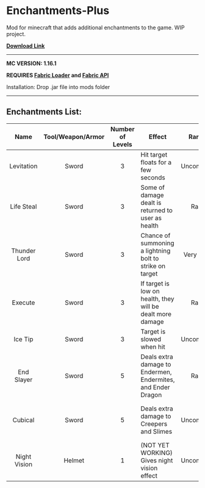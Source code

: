 # Enchantments-Plus
Mod for minecraft that adds additional enchantments to the game. WIP project.

**[Download Link](https://github.com/therobdog7/enchantments-plus/releases/download/1.0.0/enchantments-plus-1.0.0.jar "Download")**

---

**MC VERSION: 1.16.1**

**REQUIRES [Fabric Loader](https://fabricmc.net/use/ "Fabric Download") and [Fabric API](https://www.curseforge.com/minecraft/mc-mods/fabric-api)**

Installation: Drop .jar file into mods folder

---

## Enchantments List:

| Name          | Tool/Weapon/Armor  | Number of Levels  | Effect                                                       | Rarity          | Notes |
|:-------------:|:------------------:|:-----------------:|--------------------------------------------------------------|:---------------:|-------|
| Levitation    | Sword              | 3                 | Hit target floats for a few seconds                          | Uncommon        | |
| Life Steal    | Sword              | 3                 | Some of damage dealt is returned to user as health           | Rare            | |
| Thunder Lord  | Sword              | 3                 | Chance of summoning a lightning bolt to strike on target     | Very Rare       | |
| Execute       | Sword              | 3                 | If target is low on health, they will be dealt more damage   | Rare            | |
| Ice Tip       | Sword              | 3                 | Target is slowed when hit                                    | Uncommon        | |
| End Slayer    | Sword              | 5                 | Deals extra damage to Endermen, Endermites, and Ender Dragon | Rare            | Cannot be equipped with other damage enchantment|
| Cubical       | Sword              | 5                 | Deals extra damage to Creepers and Slimes                    | Uncommon        | Cannot be equipped with other damage enchantment |
| Night Vision  | Helmet             | 1                 | (NOT YET WORKING) Gives night vision effect                  | Uncommon        | |
